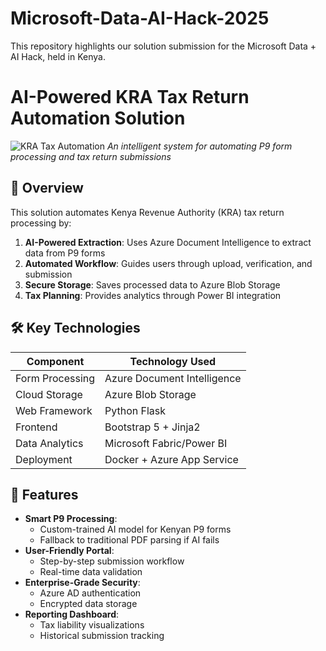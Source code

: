 # Microsoft-Data-AI-Hack-2025

This repository highlights our solution submission for the Microsoft Data + AI Hack, held in Kenya.

# AI-Powered KRA Tax Return Automation Solution

![KRA Tax Automation](static/images/kra-logo.png) *An intelligent system for automating P9 form processing and tax return submissions*

## 📌 Overview

This solution automates Kenya Revenue Authority (KRA) tax return processing by:

1. **AI-Powered Extraction**: Uses Azure Document Intelligence to extract data from P9 forms
2. **Automated Workflow**: Guides users through upload, verification, and submission
3. **Secure Storage**: Saves processed data to Azure Blob Storage
4. **Tax Planning**: Provides analytics through Power BI integration

## 🛠 Key Technologies

| Component               | Technology Used               |
|-------------------------|-------------------------------|
| Form Processing         | Azure Document Intelligence   |
| Cloud Storage           | Azure Blob Storage            |
| Web Framework           | Python Flask                  |
| Frontend                | Bootstrap 5 + Jinja2          |
| Data Analytics          | Microsoft Fabric/Power BI     |
| Deployment              | Docker + Azure App Service    |

## 🚀 Features

- **Smart P9 Processing**: 
  - Custom-trained AI model for Kenyan P9 forms
  - Fallback to traditional PDF parsing if AI fails
- **User-Friendly Portal**:
  - Step-by-step submission workflow
  - Real-time data validation
- **Enterprise-Grade Security**:
  - Azure AD authentication
  - Encrypted data storage
- **Reporting Dashboard**:
  - Tax liability visualizations
  - Historical submission tracking



